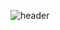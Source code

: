 ![header](https://capsule-render.vercel.app/api?type=wave&color=auto&height=300&section=header&text=capsule%20render&fontSize=90)

<!--
**Heo-Jin-yeong/Heo-Jin-yeong** is a ✨ _special_ ✨ repository because its `README.md` (this file) appears on your GitHub profile.

Here are some ideas to get you started:

- 🔭 I’m currently working on ...
- 🌱 I’m currently learning ...
- 👯 I’m looking to collaborate on ...
- 🤔 I’m looking for help with ...
- 💬 Ask me about ...
- 📫 How to reach me: ...
- 😄 Pronouns: ...
- ⚡ Fun fact: ...
-->
